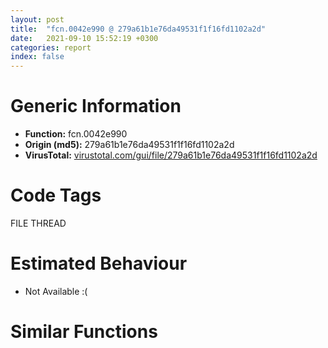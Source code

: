 ```yaml
---
layout: post
title:  "fcn.0042e990 @ 279a61b1e76da49531f1f16fd1102a2d"
date:   2021-09-10 15:52:19 +0300
categories: report
index: false
---
```


# Generic Information
- **Function:** fcn.0042e990
- **Origin (md5):** 279a61b1e76da49531f1f16fd1102a2d
- **VirusTotal:** [virustotal.com/gui/file/279a61b1e76da49531f1f16fd1102a2d][virustotal_ref]

# Code Tags
<span class="tag" id="FILE">FILE</span>
<span class="tag" id="THREAD">THREAD</span>


# Estimated Behaviour
<ul><li class="bhv-desc" id="na">Not Available :(</li></ul>

# Similar Functions
<script type="text/javascript" src="https://www.gstatic.com/charts/loader.js"></script>
<script type="text/javascript">

    google.charts.load('current', {'packages':['corechart']});
    google.charts.setOnLoadCallback(drawChart);

    function drawChart() {
    var data = new google.visualization.DataTable();
        data.addColumn('number', 'X');
        data.addColumn('number', 'Y');
        data.addColumn({type: 'string', role: 'tooltip', 'p': {'html': true}});
        data.addColumn({'type': 'string', 'role': 'style'});
        
        data.addRows([
    [0, 0, '<b><a href="/report/fcn.0042e990@279a61b1e76da49531f1f16fd1102a2d">fcn.0042e990</a><br>@279a61b1e76da49531f1f16fd1102a2d</b><br>', 'point { fill-color: #e0440e; }'],

        ]);

    var options = {
        title: 'Similarity Plot',
        legend: 'none',
        colors: ['#dedbd9', '#e6693e', '#ec8f6e', '#f3b49f', '#f6c7b6'],
        tooltip: {isHtml: true, trigger: 'both'},
        explorer: {
        actions: ["dragToZoom", "rightClickToReset"],
        },
        chartArea: {
        width: '80%',
        height: '80%'
        },
        width: '100%',
        height: '100%'
    };

    var chart = new google.visualization.ScatterChart(document.getElementById('chart_div'));

    chart.draw(data, options);
    }
    
</script>


<div id="chart_div" style="width: 100%px; height: 100%;"></div>

# Disassembled Code
{% highlight nasm %}

push ebp
mov ebp, esp
push 0xffffffffffffffff
push 0x4efd64
mov eax, dword
push eax
sub esp, 0x534
mov eax, dword[0x53ebd0]
xor eax, ebp
mov dword[ebp-0x14], eax
push eax
lea eax, [ebp-0xc]
mov dword
mov dword[ebp-0x528], ecx
mov eax, dword[ebp-0x528]
cmp dword[eax+0x54], 0
je off.b113
push 0
push 0x1a
mov ecx, 0x5427d8
call fcn.0044d7d0
push eax
push 0x19
mov ecx, 0x5427d8
call fcn.0044d7d0
push eax
mov ecx, dword[ebp-0x528]
add ecx, 4
call fcn.004318d0
mov eax, 1
jmp off.b2278
mov ecx, dword[ebp-0x528]
movzx edx, byte[ecx+0x68]
test edx, edx
je off.b134
xor eax, eax
jmp off.b2278
push 0
push 0x3023
lea eax, [ebp-0x45c]
push eax
lea ecx, [ebp-0x458]
push ecx
mov ecx, dword[ebp-0x528]
add ecx, 4
call fcn.00431870
mov ecx, eax
call fcn.004318a0
mov ecx, eax
call fcn.00427a50
push eax
call dword[sym.imp.USER32.dll_EnableWindow]
push 0
push 2
lea edx, [ebp-0x464]
push edx
lea eax, [ebp-0x460]
push eax
mov ecx, dword[ebp-0x528]
add ecx, 4
call fcn.00431870
mov ecx, eax
call fcn.004318a0
mov ecx, eax
call fcn.00427a50
push eax
call dword[sym.imp.USER32.dll_EnableWindow]
push 0
push 0x3024
lea ecx, [ebp-0x46c]
push ecx
lea edx, [ebp-0x468]
push edx
mov ecx, dword[ebp-0x528]
add ecx, 4
call fcn.00431930
mov ecx, eax
call fcn.004318a0
mov ecx, eax
call fcn.004317d0
xor eax, eax
mov word[ebp-0x424], ax
push 0x206
push 0
lea ecx, [ebp-0x422]
push ecx
call fcn.00490b70
add esp, 0xc
push 0x104
lea edx, [ebp-0x424]
push edx
push 0x3ec
mov ecx, dword[ebp-0x528]
add ecx, 4
call fcn.00431810
lea eax, [ebp-0x424]
push eax
call dword[sym.imp.SHLWAPI.dll_PathAddBackslashW]
lea ecx, [ebp-0x424]
push ecx
push 0x3ec
mov ecx, dword[ebp-0x528]
add ecx, 4
call fcn.00431840
lea edx, [ebp-0x424]
push edx
mov ecx, 0x542740
call fcn.004144b0
movzx eax, word[ebp-0x424]
test eax, eax
jne off.b668
push 0
push 0x1a
mov ecx, 0x5427d8
call fcn.0044d7d0
push eax
push 0x1b
mov ecx, 0x5427d8
call fcn.0044d7d0
push eax
mov ecx, dword[ebp-0x528]
add ecx, 4
call fcn.004318d0
push 1
push 0x3023
lea ecx, [ebp-0x474]
push ecx
lea edx, [ebp-0x470]
push edx
mov ecx, dword[ebp-0x528]
add ecx, 4
call fcn.00431870
mov ecx, eax
call fcn.004318a0
mov ecx, eax
call fcn.00427a50
push eax
call dword[sym.imp.USER32.dll_EnableWindow]
push 1
push 2
lea eax, [ebp-0x47c]
push eax
lea ecx, [ebp-0x478]
push ecx
mov ecx, dword[ebp-0x528]
add ecx, 4
call fcn.00431870
mov ecx, eax
call fcn.004318a0
mov ecx, eax
call fcn.00427a50
push eax
call dword[sym.imp.USER32.dll_EnableWindow]
push 1
push 0x3024
lea edx, [ebp-0x484]
push edx
lea eax, [ebp-0x480]
push eax
mov ecx, dword[ebp-0x528]
add ecx, 4
call fcn.00431930
mov ecx, eax
call fcn.004318a0
mov ecx, eax
call fcn.004317d0
push 0x3ec
lea ecx, [ebp-0x488]
push ecx
mov ecx, dword[ebp-0x528]
add ecx, 4
call fcn.004318a0
mov ecx, eax
call fcn.004317f0
mov eax, 1
jmp off.b2278
lea edx, [ebp-0x424]
push edx
mov ecx, dword[ebp-0x528]
call fcn.0042e280
test eax, eax
jne off.b937
push 0
push 0x1a
mov ecx, 0x5427d8
call fcn.0044d7d0
push eax
push 0x1c
mov ecx, 0x5427d8
call fcn.0044d7d0
push eax
mov ecx, dword[ebp-0x528]
add ecx, 4
call fcn.004318d0
push 1
push 0x3023
lea eax, [ebp-0x490]
push eax
lea ecx, [ebp-0x48c]
push ecx
mov ecx, dword[ebp-0x528]
add ecx, 4
call fcn.00431870
mov ecx, eax
call fcn.004318a0
mov ecx, eax
call fcn.00427a50
push eax
call dword[sym.imp.USER32.dll_EnableWindow]
push 1
push 2
lea edx, [ebp-0x498]
push edx
lea eax, [ebp-0x494]
push eax
mov ecx, dword[ebp-0x528]
add ecx, 4
call fcn.00431870
mov ecx, eax
call fcn.004318a0
mov ecx, eax
call fcn.00427a50
push eax
call dword[sym.imp.USER32.dll_EnableWindow]
push 1
push 0x3024
lea ecx, [ebp-0x4a0]
push ecx
lea edx, [ebp-0x49c]
push edx
mov ecx, dword[ebp-0x528]
add ecx, 4
call fcn.00431930
mov ecx, eax
call fcn.004318a0
mov ecx, eax
call fcn.004317d0
push 0x3ec
lea eax, [ebp-0x4a4]
push eax
mov ecx, dword[ebp-0x528]
add ecx, 4
call fcn.004318a0
mov ecx, eax
call fcn.004317f0
mov eax, 1
jmp off.b2278
mov ecx, dword[ebp-0x528]
add ecx, 0x6c
call fcn.00430dc0
lea ecx, [ebp-0x424]
push ecx
mov ecx, dword[ebp-0x528]
call fcn.0042e390
lea edx, [ebp-0x44c]
push edx
mov ecx, dword[ebp-0x528]
add ecx, 0x6c
call fcn.004103a0
jmp off.b1012
push 0
lea eax, [ebp-0x4ac]
push eax
lea ecx, [ebp-0x44c]
call fcn.004105e0
lea ecx, [ebp-0x4b4]
push ecx
mov ecx, dword[ebp-0x528]
add ecx, 0x6c
call fcn.00430d50
push eax
lea ecx, [ebp-0x44c]
call fcn.00430ee0
movzx edx, al
test edx, edx
je off.b1110
lea ecx, [ebp-0x44c]
call fcn.00410cf0
mov ecx, eax
call fcn.00427a50
push eax
call dword[sym.imp.SHLWAPI.dll_PathFileExistsW]
test eax, eax
je off.b1108
lea ecx, [ebp-0x44c]
call fcn.00410cf0
mov ecx, eax
call fcn.00427a50
push eax
call fcn.00418200
add esp, 4
jmp off.b992
lea eax, [ebp-0x424]
push eax
mov ecx, dword[ebp-0x528]
call fcn.0042e390
mov ecx, dword[ebp-0x528]
add ecx, 0x6c
call fcn.00430dc0
push 0x7d0
call dword[sym.imp.KERNEL32.dll_Sleep]
push 0
lea ecx, [ebp-0x424]
push ecx
call dword[sym.imp.KERNEL32.dll_CreateDirectoryW]
xor edx, edx
mov word[ebp-0x21c], dx
push 0x206
push 0
lea eax, [ebp-0x21a]
push eax
call fcn.00490b70
add esp, 0xc
push 0x104
lea ecx, [ebp-0x21c]
push ecx
push 0
call dword[sym.imp.KERNEL32.dll_GetModuleFileNameW]
push str.kuaizipUpdateChecker.dll_
push str.X86___
push 0x542740
lea edx, [ebp-0x4d0]
push edx
call fcn.0041a4e0
add esp, 0xc
mov dword[ebp-0x52c], eax
mov eax, dword[ebp-0x52c]
mov dword[ebp-0x530], eax
mov dword[ebp-4], 0
mov ecx, dword[ebp-0x530]
push ecx
lea edx, [ebp-0x444]
push edx
call fcn.0041a4e0
add esp, 0xc
mov byte[ebp-4], 2
lea ecx, [ebp-0x4d0]
call fcn.00401360
push 0
sub esp, 0x1c
mov ecx, esp
mov dword[ebp-0x4d4], esp
lea eax, [ebp-0x444]
push eax
call fcn.00401320
mov dword[ebp-0x534], eax
call fcn.00431e50
add esp, 0x20
movzx ecx, word[ebp-0x424]
push ecx
call fcn.00497055
add esp, 4
mov word[ebp-0x10], ax
movzx edx, word[ebp-0x10]
cmp edx, 0x41
jl off.b1392
movzx eax, word[ebp-0x10]
cmp eax, 0x5a
jle off.b1681
push 0x124
push 9
mov ecx, 0x5427d8
call fcn.0044d7d0
push eax
push 0x27
mov ecx, 0x5427d8
call fcn.0044d7d0
push eax
mov ecx, dword[ebp-0x528]
add ecx, 4
call fcn.004318d0
cmp eax, 6
je off.b1676
push 1
push 0x3023
lea ecx, [ebp-0x4dc]
push ecx
lea edx, [ebp-0x4d8]
push edx
mov ecx, dword[ebp-0x528]
add ecx, 4
call fcn.00431870
mov ecx, eax
call fcn.004318a0
mov ecx, eax
call fcn.00427a50
push eax
call dword[sym.imp.USER32.dll_EnableWindow]
push 1
push 2
lea eax, [ebp-0x4e4]
push eax
lea ecx, [ebp-0x4e0]
push ecx
mov ecx, dword[ebp-0x528]
add ecx, 4
call fcn.00431870
mov ecx, eax
call fcn.004318a0
mov ecx, eax
call fcn.00427a50
push eax
call dword[sym.imp.USER32.dll_EnableWindow]
push 1
push 0x3024
lea edx, [ebp-0x4ec]
push edx
lea eax, [ebp-0x4e8]
push eax
mov ecx, dword[ebp-0x528]
add ecx, 4
call fcn.00431930
mov ecx, eax
call fcn.004318a0
mov ecx, eax
call fcn.004317d0
push 0x3ec
lea ecx, [ebp-0x4f0]
push ecx
mov ecx, dword[ebp-0x528]
add ecx, 4
call fcn.004318a0
mov ecx, eax
call fcn.004317f0
mov dword[ebp-0x4f4], 1
mov dword[ebp-4], 0xffffffff
lea ecx, [ebp-0x444]
call fcn.00401360
mov eax, dword[ebp-0x4f4]
jmp off.b2278
jmp off.b2039
mov dword[ebp-0x454], 0x1000000
mov dword[ebp-0x450], 0
movzx edx, word[ebp-0x424]
push edx
call fcn.0042e920
add esp, 4
mov dword[ebp-0x53c], eax
mov dword[ebp-0x538], edx
mov eax, dword[ebp-0x538]
cmp eax, dword[ebp-0x450]
ja off.b2039
jb off.b1767
mov ecx, dword[ebp-0x53c]
cmp ecx, dword[ebp-0x454]
jae off.b2039
push 0
push 9
mov ecx, 0x5427d8
call fcn.0044d7d0
push eax
push 0x28
mov ecx, 0x5427d8
call fcn.0044d7d0
push eax
mov ecx, dword[ebp-0x528]
add ecx, 4
call fcn.004318d0
push 1
push 0x3023
lea edx, [ebp-0x4fc]
push edx
lea eax, [ebp-0x4f8]
push eax
mov ecx, dword[ebp-0x528]
add ecx, 4
call fcn.00431870
mov ecx, eax
call fcn.004318a0
mov ecx, eax
call fcn.00427a50
push eax
call dword[sym.imp.USER32.dll_EnableWindow]
push 1
push 2
lea ecx, [ebp-0x504]
push ecx
lea edx, [ebp-0x500]
push edx
mov ecx, dword[ebp-0x528]
add ecx, 4
call fcn.00431870
mov ecx, eax
call fcn.004318a0
mov ecx, eax
call fcn.00427a50
push eax
call dword[sym.imp.USER32.dll_EnableWindow]
push 1
push 0x3024
lea eax, [ebp-0x50c]
push eax
lea ecx, [ebp-0x508]
push ecx
mov ecx, dword[ebp-0x528]
add ecx, 4
call fcn.00431930
mov ecx, eax
call fcn.004318a0
mov ecx, eax
call fcn.004317d0
push 0x3ec
lea edx, [ebp-0x510]
push edx
mov ecx, dword[ebp-0x528]
add ecx, 4
call fcn.004318a0
mov ecx, eax
call fcn.004317f0
mov dword[ebp-0x514], 1
mov dword[ebp-4], 0xffffffff
lea ecx, [ebp-0x444]
call fcn.00401360
mov eax, dword[ebp-0x514]
jmp off.b2278
mov eax, dword[ebp-0x528]
mov dword[eax+0x54], 1
push 1
push 0x3f0
lea ecx, [ebp-0x518]
push ecx
mov ecx, dword[ebp-0x528]
add ecx, 4
call fcn.004318a0
mov ecx, eax
call fcn.00431760
push 1
push 0x3ee
lea edx, [ebp-0x51c]
push edx
mov ecx, dword[ebp-0x528]
add ecx, 4
call fcn.004318a0
mov ecx, eax
call fcn.00431760
push 0
push 0x64
push 0x64
mov ecx, dword[ebp-0x528]
add ecx, 4
call fcn.00431780
mov ecx, dword[ebp-0x528]
mov dword[ecx+0x64], eax
push 0
push 0
mov edx, dword[ebp-0x528]
push edx
push fcn.0042e870
push 0
push 0
call dword[sym.imp.KERNEL32.dll_CreateThread]
mov dword[ebp-0x428], eax
cmp dword[ebp-0x428], 0
je off.b2205
mov eax, dword[ebp-0x428]
push eax
call dword[sym.imp.KERNEL32.dll_CloseHandle]
push 1
sub esp, 0x1c
mov ecx, esp
mov dword[ebp-0x520], esp
lea edx, [ebp-0x444]
push edx
call fcn.00401320
mov dword[ebp-0x540], eax
call fcn.00431e50
add esp, 0x20
mov dword[ebp-0x524], 1
mov dword[ebp-4], 0xffffffff
lea ecx, [ebp-0x444]
call fcn.00401360
mov eax, dword[ebp-0x524]
mov ecx, dword[ebp-0xc]
mov dword
pop ecx
mov ecx, dword[ebp-0x14]
xor ecx, ebp
call fcn.00490ace
mov esp, ebp
pop ebp
ret

{% endhighlight %}

[virustotal_ref]: https://www.virustotal.com/gui/file/279a61b1e76da49531f1f16fd1102a2d